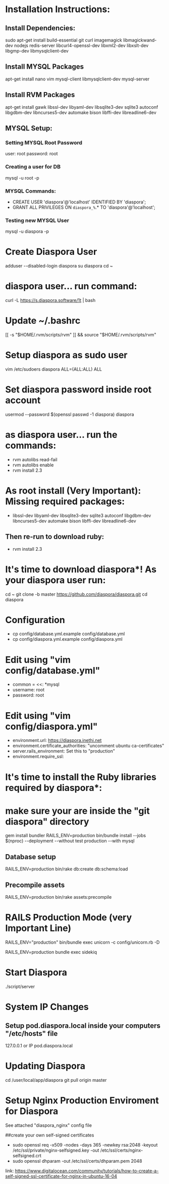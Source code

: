 # Installation Instructions:

## Install Dependencies: 
sudo apt-get install build-essential git curl imagemagick libmagickwand-dev nodejs redis-server libcurl4-openssl-dev libxml2-dev libxslt-dev libgmp-dev libmysqlclient-dev

## Install MYSQL Packages 
apt-get install nano vim mysql-client libmysqlclient-dev mysql-server

## Install RVM Packages
apt-get install gawk libssl-dev libyaml-dev libsqlite3-dev sqlite3 autoconf libgdbm-dev libncurses5-dev automake bison libffi-dev libreadline6-dev

## MYSQL Setup:

### Setting MYSQL Root Password
user: root
password: root

### Creating a user for DB
mysql -u root -p

### MYSQL Commands:

 - CREATE USER 'diaspora'@'localhost' IDENTIFIED BY 'diaspora'; 
 - GRANT ALL PRIVILEGES ON `diaspora_%`.* TO 'diaspora'@'localhost';

### Testing new MYSQL User
mysql -u diaspora -p

# Create Diaspora User
adduser --disabled-login diaspora
su diaspora
cd ~ 

# diaspora user... run command:
curl -L https://s.diaspora.software/1t | bash

# Update ~/.bashrc
[[ -s "$HOME/.rvm/scripts/rvm" ]] && source "$HOME/.rvm/scripts/rvm"

# Setup diaspora as sudo user
vim /etc/sudoers
diaspora  ALL=(ALL:ALL) ALL

# Set diaspora password inside root account
usermod --password $(openssl passwd -1 diaspora) diaspora

# as diaspora user... run the commands: 
 - rvm autolibs read-fail
 - rvm autolibs enable
 - rvm install 2.3

# As root install (Very Important): Missing required packages: 
 - libssl-dev libyaml-dev libsqlite3-dev sqlite3 autoconf libgdbm-dev libncurses5-dev automake bison libffi-dev libreadline6-dev

## Then re-run to download ruby:
 - rvm install 2.3

# It's time to download diaspora*! As your diaspora user run:

cd ~
git clone -b master https://github.com/diaspora/diaspora.git
cd diaspora

# Configuration

 - cp config/database.yml.example config/database.yml
 - cp config/diaspora.yml.example config/diaspora.yml

# Edit using "vim config/database.yml"
 - common = <<: *mysql
 - username: root
 - password: root

# Edit using "vim config/diaspora.yml"
 - environment.url: https://diaspora.inethi.net
 - environment.certificate_authorities: "uncomment ubuntu ca-certificates"
 - server.rails_environment: Set this to "production"
 - environment.require_ssl:

# It's time to install the Ruby libraries required by diaspora*:
# make sure your are inside the "git diaspora" directory
gem install bundler
RAILS_ENV=production bin/bundle install --jobs $(nproc) --deployment --without test production --with mysql

## Database setup
RAILS_ENV=production bin/rake db:create db:schema:load

## Precompile assets
RAILS_ENV=production bin/rake assets:precompile

# RAILS Production Mode (very Important Line)
RAILS_ENV="production" bin/bundle exec unicorn -c config/unicorn.rb -D

RAILS_ENV=production bundle exec sidekiq

# Start Diaspora
./script/server

# System IP Changes
## Setup pod.diaspora.local inside your computers "/etc/hosts" file
127.0.0.1 or IP	pod.diaspora.local

# Updating Diaspora
cd /user/local/app/diaspora
git pull origin master


# Setup Nginx Production Enviroment for Diaspora
See attached "diaspora_nginx" config file

##create your own self-signed certificates
 - sudo openssl req -x509 -nodes -days 365 -newkey rsa:2048 -keyout /etc/ssl/private/nginx-selfsigned.key -out /etc/ssl/certs/nginx-selfsigned.crt
 - sudo openssl dhparam -out /etc/ssl/certs/dhparam.pem 2048 

 link: https://www.digitalocean.com/community/tutorials/how-to-create-a-self-signed-ssl-certificate-for-nginx-in-ubuntu-16-04 
